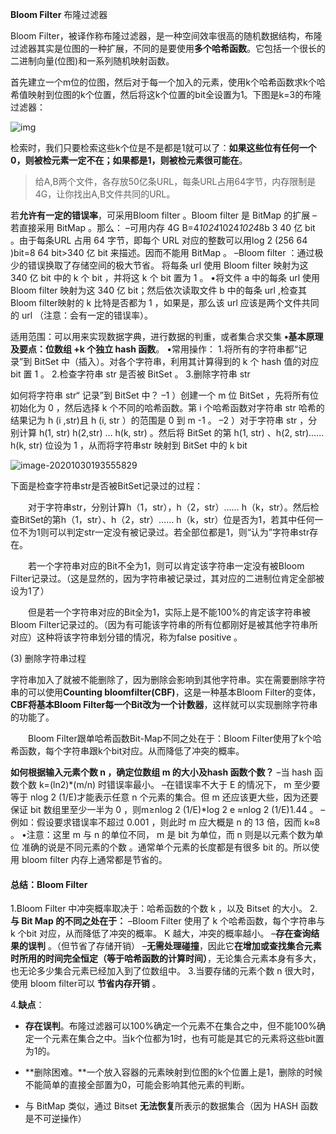 **Bloom Filter**  布隆过滤器

Bloom Filter，被译作称布隆过滤器，是一种空间效率很高的随机数据结构，布隆过滤器其实是位图的一种扩展，不同的是要使用**多个哈希函数**。它包括一个很长的二进制向量(位图)和一系列随机映射函数。

首先建立一个m位的位图，然后对于每一个加入的元素，使用k个哈希函数求k个哈希值映射到位图的k个位置，然后将这k个位置的bit全设置为1。下图是k=3的布隆过滤器：

![img](https://img2018.cnblogs.com/blog/601033/201908/601033-20190803170818152-1307878123.jpg)

检索时，我们只要检索这些k个位是不是都是1就可以了：**如果这些位有任何一个0，则被检元素一定不在；如果都是1，则被检元素很可能在**。

> 给A,B两个文件，各存放50亿条URL，每条URL占用64字节，内存限制是4G，让你找出A,B文件共同的URL。

若**允许有一定的错误率**，可采用Bloom filter 。Bloom filter 是 BitMap 的扩展
–若直接采用 BitMap 。那么：
–可用内存 4G B=4*1024*1024*1024*8b 3 40 亿 bit 。由于每条URL 占用 64 字节，即每个 URL 对应的整数可以用log 2 (256 64 )bit=8 64 bit>340 亿 bit 来描述。因而不能用 BitMap 。
–Bloom filter ：通过极少的错误换取了存储空间的极大节省。
将每条 url 使用 Bloom filter 映射为这 340 亿 bit 中的 k 个 bit ，并将这 k 个 bit 置为 1 。
•将文件 a 中的每条 url 使用 Bloom filter 映射为这 340 亿 bit；然后依次读取文件 b 中的每条 url ,检查其 Bloom filter映射的 k 比特是否都为 1 ，如果是，那么该 url 应该是两个文件共同的 url （注意：会有一定的错误率）。

适用范围：可以用来实现数据字典，进行数据的判重，或者集合求交集
**•基本原理及要点：位数组 +k 个独立 hash 函数**。
•常用操作：
 1.将所有的字符串都“记录”到 BitSet 中（插入）。对各个字符串，利用其计算得到的 k 个 hash 值的对应bit 置 1 。
2.检查字符串 str 是否被 BitSet 。
 3.删除字符串 str

如何将字符串 str“ 记录”到 BitSet 中？
–1 ）创建一个 m 位 BitSet ，先将所有位初始化为 0 ，然后选择 k 个不同的哈希函数。第 i 个哈希函数对字符串 str 哈希的结果记为 h (i ,str)且 h (i, str ）的范围是 0 到 m -1 。
–2 ）对于字符串 str ，分别计算 h(1, str) h(2,str) … h(k, str) 。然后将 BitSet 的第 h(1, str) 、h(2, str)…… h(k, str) 位设为 1 ，从而将字符串str 映射到 BitSet 中的 k bit

![image-20201030193555829](https://gitee.com/sunnyzq/my-image-hosting-service/raw/master/img//image-20201030193555829.png)

下面是检查字符串str是否被BitSet记录过的过程：

　　对于字符串str，分别计算h（1，str），h（2，str）…… h（k，str）。然后检查BitSet的第h（1，str）、h（2，str）…… h（k，str）位是否为1，若其中任何一位不为1则可以判定str一定没有被记录过。若全部位都是1，则“认为”字符串str存在。

　　若一个字符串对应的Bit不全为1，则可以肯定该字符串一定没有被Bloom Filter记录过。（这是显然的，因为字符串被记录过，其对应的二进制位肯定全部被设为1了）

　　但是若一个字符串对应的Bit全为1，实际上是不能100%的肯定该字符串被Bloom Filter记录过的。（因为有可能该字符串的所有位都刚好是被其他字符串所对应）这种将该字符串划分错的情况，称为false positive 。

(3) 删除字符串过程

  字符串加入了就被不能删除了，因为删除会影响到其他字符串。实在需要删除字符串的可以使用**Counting bloomfilter(CBF)**，这是一种基本Bloom Filter的变体，**CBF将基本Bloom Filter每一个Bit改为一个计数器**，这样就可以实现删除字符串的功能了。

　　Bloom Filter跟单哈希函数Bit-Map不同之处在于：Bloom Filter使用了k个哈希函数，每个字符串跟k个bit对应。从而降低了冲突的概率。



**如何根据输入元素个数 n ，确定位数组 m 的大小及hash 函数个数？**
–当 hash 函数个数 k=(ln2)*(m/n) 时错误率最小。
–在错误率不大于 E 的情况下， m 至少要等于 nlog 2 (1/E)才能表示任意 n 个元素的集合。但 m 还应该更大些，因为还要保证 bit 数组里至少一半为 0 ，则m≥nlog 2 (1/E)*log 2 e ≈nlog 2 (1/E)1.44 。
–例如：假设要求错误率不超过 0.001 ，则此时 m 应大概是 n 的 13 倍，因而 k≈8 。
•注意：这里 m 与 n 的单位不同， m 是 bit 为单位，而 n 则是以元素个数为单位 准确的说是不同元素的个数 。通常单个元素的长度都是有很多 bit 的。所以使用 bloom filter 内存上通常都是节省的。

 #### 总结：Bloom Filter
1.Bloom Filter 中冲突概率取决于：哈希函数的个数 k ，以及 Bitset 的大小。
2.**与 Bit Map 的不同之处在于：**
–Bloom Filter 使用了 k 个哈希函数，每个字符串与 k 个bit 对应，从而降低了冲突的概率。 K 越大，冲突的概率越小。
–**存在查询结果的误判** 。（但节省了存储开销）
–**无需处理碰撞**，因此它**在增加或查找集合元素时所用的时间完全恒定（等于哈希函数的计算时间）**，无论集合元素本身有多大，也无论多少集合元素已经加入到了位数组中。
3.当要存储的元素个数 n 很大时，使用 bloom filter可以 **节省内存开销** 。

4.**缺点**：

- **存在误判**。布隆过滤器可以100%确定一个元素不在集合之中，但不能100%确定一个元素在集合之中。当k个位都为1时，也有可能是其它的元素将这些bit置为1的。

- **删除困难。**一个放入容器的元素映射到位图的k个位置上是1，删除的时候不能简单的直接全部置为0，可能会影响其他元素的判断。

- 与 BitMap 类似，通过 Bitset **无法恢复**所表示的数据集合（因为 HASH 函数是不可逆操作）

  

